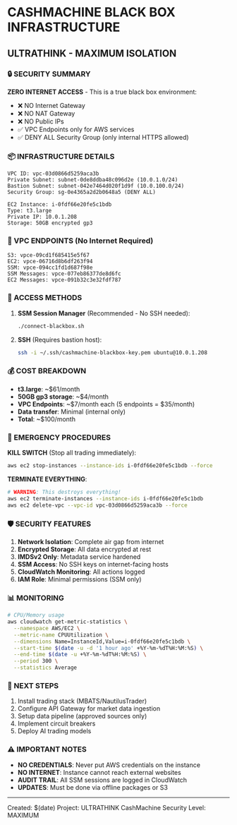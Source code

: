# CASHMACHINE BLACK BOX INFRASTRUCTURE
## ULTRATHINK - MAXIMUM ISOLATION

### 🔒 SECURITY SUMMARY

**ZERO INTERNET ACCESS** - This is a true black box environment:
- ❌ NO Internet Gateway
- ❌ NO NAT Gateway  
- ❌ NO Public IPs
- ✅ VPC Endpoints only for AWS services
- ✅ DENY ALL Security Group (only internal HTTPS allowed)

### 📦 INFRASTRUCTURE DETAILS

```
VPC ID: vpc-03d0866d5259aca3b
Private Subnet: subnet-0de8ddba48c096d2e (10.0.1.0/24)
Bastion Subnet: subnet-042e7464d020f1d9f (10.0.100.0/24)
Security Group: sg-0e4365a2d2b0648a5 (DENY ALL)

EC2 Instance: i-0fdf66e20fe5c1bdb
Type: t3.large
Private IP: 10.0.1.208
Storage: 50GB encrypted gp3
```

### 🔌 VPC ENDPOINTS (No Internet Required)

```
S3: vpce-09cd1f685415e5f67
EC2: vpce-06716d8b6df263f94
SSM: vpce-094cc1fd1d687f98e
SSM Messages: vpce-077eb86377de8d6fc
EC2 Messages: vpce-091b32c3e32fdf787
```

### 🔐 ACCESS METHODS

1. **SSM Session Manager** (Recommended - No SSH needed):
   ```bash
   ./connect-blackbox.sh
   ```

2. **SSH** (Requires bastion host):
   ```bash
   ssh -i ~/.ssh/cashmachine-blackbox-key.pem ubuntu@10.0.1.208
   ```

### 💰 COST BREAKDOWN

- **t3.large**: ~$61/month
- **50GB gp3 storage**: ~$4/month
- **VPC Endpoints**: ~$7/month each (5 endpoints = $35/month)
- **Data transfer**: Minimal (internal only)
- **Total**: ~$100/month

### 🚨 EMERGENCY PROCEDURES

**KILL SWITCH** (Stop all trading immediately):
```bash
aws ec2 stop-instances --instance-ids i-0fdf66e20fe5c1bdb --force
```

**TERMINATE EVERYTHING**:
```bash
# WARNING: This destroys everything!
aws ec2 terminate-instances --instance-ids i-0fdf66e20fe5c1bdb
aws ec2 delete-vpc --vpc-id vpc-03d0866d5259aca3b --force
```

### 🛡️ SECURITY FEATURES

1. **Network Isolation**: Complete air gap from internet
2. **Encrypted Storage**: All data encrypted at rest
3. **IMDSv2 Only**: Metadata service hardened
4. **SSM Access**: No SSH keys on internet-facing hosts
5. **CloudWatch Monitoring**: All actions logged
6. **IAM Role**: Minimal permissions (SSM only)

### 📊 MONITORING

```bash
# CPU/Memory usage
aws cloudwatch get-metric-statistics \
  --namespace AWS/EC2 \
  --metric-name CPUUtilization \
  --dimensions Name=InstanceId,Value=i-0fdf66e20fe5c1bdb \
  --start-time $(date -u -d '1 hour ago' +%Y-%m-%dT%H:%M:%S) \
  --end-time $(date -u +%Y-%m-%dT%H:%M:%S) \
  --period 300 \
  --statistics Average
```

### 🚀 NEXT STEPS

1. Install trading stack (MBATS/NautilusTrader)
2. Configure API Gateway for market data ingestion
3. Setup data pipeline (approved sources only)
4. Implement circuit breakers
5. Deploy AI trading models

### ⚠️ IMPORTANT NOTES

- **NO CREDENTIALS**: Never put AWS credentials on the instance
- **NO INTERNET**: Instance cannot reach external websites
- **AUDIT TRAIL**: All SSM sessions are logged in CloudWatch
- **UPDATES**: Must be done via offline packages or S3

---

Created: $(date)
Project: ULTRATHINK CashMachine
Security Level: MAXIMUM
